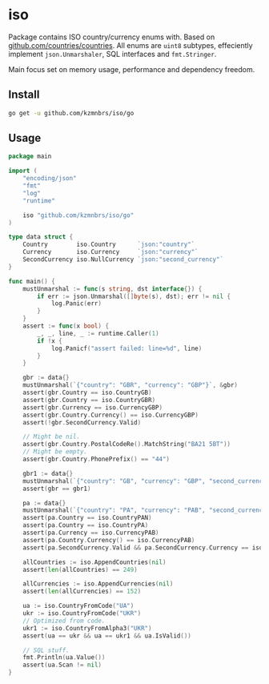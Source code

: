 # iso
Package contains ISO country/currency enums with. Based on [github.com/countries/countries](https://github.com/countries/countries).
All enums are `uint8` subtypes, effeciently implement `json.Unmarshaler`, SQL interfaces and `fmt.Stringer`.

Main focus set on memory usage, performance and dependency freedom.

## Install
```bash
go get -u github.com/kzmnbrs/iso/go
```

## Usage
```go
package main

import (
	"encoding/json"
	"fmt"
	"log"
	"runtime"

	iso "github.com/kzmnbrs/iso/go"
)

type data struct {
	Country        iso.Country      `json:"country"`
	Currency       iso.Currency     `json:"currency"`
	SecondCurrency iso.NullCurrency `json:"second_currency"`
}

func main() {
	mustUnmarshal := func(s string, dst interface{}) {
		if err := json.Unmarshal([]byte(s), dst); err != nil {
			log.Panic(err)
		}
	}
	assert := func(x bool) {
		_, _, line, _ := runtime.Caller(1)
		if !x {
			log.Panicf("assert failed: line=%d", line)
		}
	}

	gbr := data{}
	mustUnmarshal(`{"country": "GBR", "currency": "GBP"}`, &gbr)
	assert(gbr.Country == iso.CountryGB)
	assert(gbr.Country == iso.CountryGBR)
	assert(gbr.Currency == iso.CurrencyGBP)
	assert(gbr.Country.Currency() == iso.CurrencyGBP)
	assert(!gbr.SecondCurrency.Valid)

	// Might be nil.
	assert(gbr.Country.PostalCodeRe().MatchString("BA21 5BT"))
	// Might be empty.
	assert(gbr.Country.PhonePrefix() == "44")

	gbr1 := data{}
	mustUnmarshal(`{"country": "GB", "currency": "GBP", "second_currency": null}`, &gbr1)
	assert(gbr == gbr1)

	pa := data{}
	mustUnmarshal(`{"country": "PA", "currency": "PAB", "second_currency": "USD"}`, &pa)
	assert(pa.Country == iso.CountryPAN)
	assert(pa.Country == iso.CountryPA)
	assert(pa.Currency == iso.CurrencyPAB)
	assert(pa.Country.Currency() == iso.CurrencyPAB)
	assert(pa.SecondCurrency.Valid && pa.SecondCurrency.Currency == iso.CurrencyUSD)

	allCountries := iso.AppendCountries(nil)
	assert(len(allCountries) == 249)

	allCurrencies := iso.AppendCurrencies(nil)
	assert(len(allCurrencies) == 152)

	ua := iso.CountryFromCode("UA")
	ukr := iso.CountryFromCode("UKR")
	// Optimized from code.
	ukr1 := iso.CountryFromAlpha3("UKR")
	assert(ua == ukr && ua == ukr1 && ua.IsValid())

	// SQL stuff.
	fmt.Println(ua.Value())
	assert(ua.Scan != nil)
}
```
